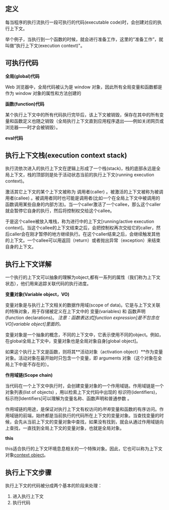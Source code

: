 ## 定义
每当程序的执行流执行一段可执行的代码(executable code)时，会创建对应的执行上下文。

举个例子，当执行到一个函数的时候，就会进行准备工作，这里的“准备工作”，就叫做"执行上下文(execution context)"。
## 可执行代码
**全局(global)代码**

Web 浏览器中，全局代码被认为是 window 对象，因此所有全局变量和函数都是作为 window 对象的属性和方法创建的

**函数(function)代码**

某个执行上下文中的所有代码执行完毕后，该上下文被销毁，保存在其中的所有变量和函数定义也随之销毁（全局执行上下文直到应用程序退出——例如关闭网页或浏览器——时才会被销毁）。

**eval代码**

## 执行上下文栈(execution context stack)
执行流依次进入的执行上下文在逻辑上形成了一个栈(stack)，栈的底部永远是全局上下文，栈的顶部则是处于活动状态当前的执行上下文(running execution context)。  

激活其它上下文的某个上下文被称为 调用者(caller) 。被激活的上下文被称为被调用者(callee) 。被调用者同时也可能是调用者(比如一个在全局上下文中被调用的函数调用某些自身的内部方法)。当一个caller激活了一个callee，那么这个caller就会暂停它自身的执行，然后将控制权交给这个callee。

于是这个callee被放入堆栈，称为进行中的上下文[running/active execution context]。当这个callee的上下文结束之后，会把控制权再次交给它的caller，然后caller会在刚才暂停的地方继续执行。在这个caller结束之后，会继续触发其他的上下文。一个callee可以用返回（return）或者抛出异常（exception）来结束自身的上下文。

## 执行上下文详解
一个执行的上下文可以抽象的理解为object,都有一系列的属性（我们称为上下文状态），他们用来追踪关联代码的执行进度。  

**变量对象(Variable object，VO)**  

变量对象是与执行上下文相关的数据作用域(scope of data)。它是与上下文关联的特殊对象，用于存储被定义在上下文中的 变量(variables) 和 函数声明(function declarations)。
*注意：函数表达式[function expression]是不包含在VO[variable object]里面的。*

变量对象是一个抽象的概念，不同的上下文中，它表示使用不同的object。例如，在global全局上下文中，变量对象也是全局对象自身[global object]。 

如果这个执行上下文是函数，则将其**活动对象（activation object）**作为变量对象。活动对象在最开始时只包含一个变量，即 arguments 对象（这个对象在全局上下中是不存在的）。

**作用域链(Scope chain)**  

当代码在一个上下文中执行时，会创建变量对象的一个作用域链。作用域链是一个 对象列表(list of objects) ，用以检索上下文代码中出现的 标识符(identifiers)，标示符[Identifiers]可以理解为变量名称、函数声明和普通参数 。

作用域链的用途，是保证对执行上下文有权访问的*所有*变量和函数的有序访问。作用域链的前端，始终都是当前执行的代码所在上下文的变量对象。当查找变量的时候，会先从当前上下文的变量对象中查找，如果没有找到，就会从通过作用域链向上查找，一直找到全局上下文的变量对象，也就是全局对象。

**this**  

this适合执行的上下文环境息息相关的一个特殊对象。因此，它也可以称为上下文对象[context object](激活执行上下文的上下文)。

## 执行上下文步骤
执行上下文的代码被分成两个基本的阶段来处理：
1. 进入执行上下文
2. 执行代码
